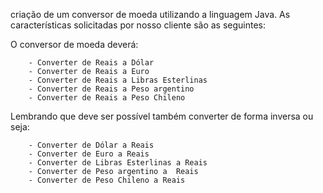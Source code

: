 criação de um conversor de moeda utilizando a linguagem Java. 
As características solicitadas por nosso cliente são as seguintes:

O conversor de moeda deverá:

        - Converter de Reais a Dólar
        - Converter de Reais a Euro
        - Converter de Reais a Libras Esterlinas
        - Converter de Reais a Peso argentino
        - Converter de Reais a Peso Chileno

Lembrando que deve ser possível também converter de forma inversa ou seja:

        - Converter de Dólar a Reais
        - Converter de Euro a Reais
        - Converter de Libras Esterlinas a Reais
        - Converter de Peso argentino a  Reais
        - Converter de Peso Chileno a Reais